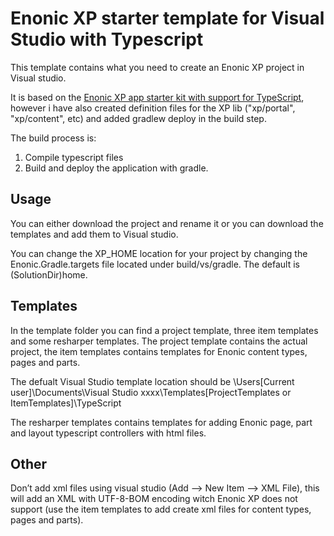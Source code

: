 # Enonic XP starter template for Visual Studio with Typescript 

This template contains what you need to create an Enonic XP project in Visual studio.

It is based on the [Enonic XP app starter kit with support for TypeScript](https://github.com/enonic/starter-typescript), however i have also created definition files for the XP lib ("xp/portal", "xp/content", etc) and added gradlew deploy in the build step. 

The build process is: 
1) Compile typescript files  
2) Build and deploy the application with gradle.

## Usage

You can either download the project and rename it or you can download the templates and add them to Visual studio.

You can change the XP_HOME location for your project by changing the Enonic.Gradle.targets file located under build/vs/gradle. The default is (SolutionDir)home.

## Templates

In the template folder you can find a project template, three item templates and some resharper templates. The project template contains the actual project, the item templates contains templates for Enonic content types, pages and parts.

The defualt Visual Studio template location should be \Users[Current user]\Documents\Visual Studio xxxx\Templates[ProjectTemplates or ItemTemplates]\TypeScript

The resharper templates contains templates for adding Enonic page, part and layout typescript controllers with html files.

## Other 

Don’t add xml files using visual studio (Add --> New Item --> XML File), this will add an XML with UTF-8-BOM encoding witch Enonic XP does not support (use the item templates to add create xml files for content types, pages and parts).
